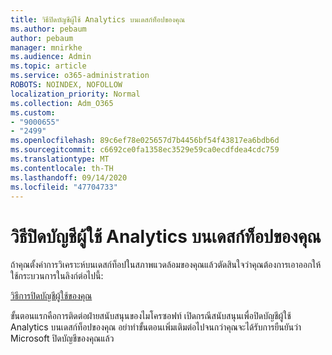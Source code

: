 ```yaml
---
title: วิธีปิดบัญชีผู้ใช้ Analytics บนเดสก์ท็อปของคุณ
ms.author: pebaum
author: pebaum
manager: mnirkhe
ms.audience: Admin
ms.topic: article
ms.service: o365-administration
ROBOTS: NOINDEX, NOFOLLOW
localization_priority: Normal
ms.collection: Adm_O365
ms.custom:
- "9000655"
- "2499"
ms.openlocfilehash: 89c6ef78e025657d7b4456bf54f43817ea6bdb6d
ms.sourcegitcommit: c6692ce0fa1358ec3529e59ca0ecdfdea4cdc759
ms.translationtype: MT
ms.contentlocale: th-TH
ms.lasthandoff: 09/14/2020
ms.locfileid: "47704733"
---
```

# <a name="how-to-close-your-desktop-analytics-account"></a>วิธีปิดบัญชีผู้ใช้ Analytics บนเดสก์ท็อปของคุณ

ถ้าคุณตั้งค่าการวิเคราะห์บนเดสก์ท็อปในสภาพแวดล้อมของคุณแล้วตัดสินใจว่าคุณต้องการเอาออกให้ใช้กระบวนการในลิงก์ต่อไปนี้:

[วิธีการปิดบัญชีผู้ใช้ของคุณ](https://docs.microsoft.com/configmgr/desktop-analytics/account-close)

ขั้นตอนแรกคือการติดต่อฝ่ายสนับสนุนของไมโครซอฟท์ เปิดกรณีสนับสนุนเพื่อปิดบัญชีผู้ใช้ Analytics บนเดสก์ท็อปของคุณ อย่าทำขั้นตอนเพิ่มเติมต่อไปจนกว่าคุณจะได้รับการยืนยันว่า Microsoft ปิดบัญชีของคุณแล้ว
